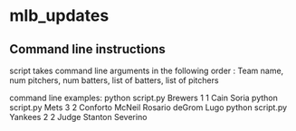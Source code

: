 # mlb_updates

## Command line instructions

script takes command line arguments in the following order :
Team name, num pitchers, num batters, list of batters, list of pitchers

command line examples:
python script.py Brewers 1 1 Cain Soria
python script.py Mets 3 2 Conforto McNeil Rosario deGrom Lugo
python script.py Yankees 2 2 Judge Stanton Severino 
